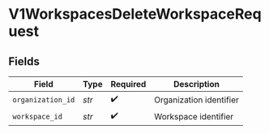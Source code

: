 # V1WorkspacesDeleteWorkspaceRequest


## Fields

| Field                   | Type                    | Required                | Description             |
| ----------------------- | ----------------------- | ----------------------- | ----------------------- |
| `organization_id`       | *str*                   | :heavy_check_mark:      | Organization identifier |
| `workspace_id`          | *str*                   | :heavy_check_mark:      | Workspace identifier    |